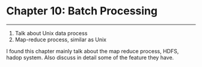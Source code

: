 # Chapter 10: Batch Processing
---
1. Talk about Unix data process
2. Map-reduce process, similar as Unix

I found this chapter mainly talk about the map reduce process, HDFS, hadop system. Also discuss in detail some of the feature they have.
